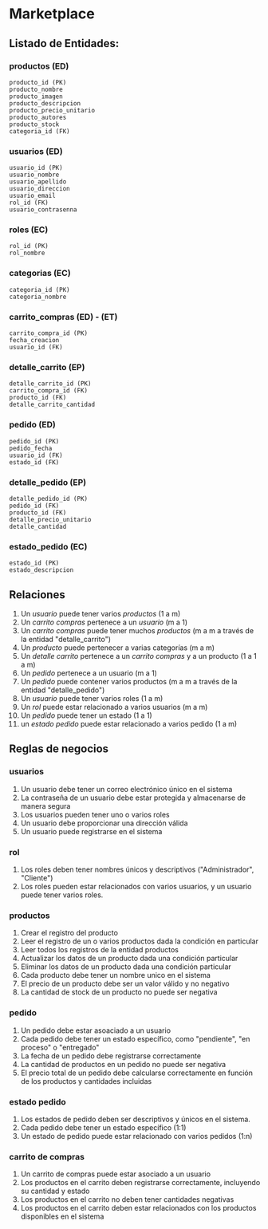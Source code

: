 # Marketplace

## Listado de Entidades:

### productos (ED)

    producto_id (PK)
    producto_nombre
    producto_imagen
    producto_descripcion
    producto_precio_unitario
    producto_autores
    producto_stock
    categoria_id (FK)


### usuarios (ED)

    usuario_id (PK)
    usuario_nombre
    usuario_apellido
    usuario_direccion
    usuario_email
    rol_id (FK)
    usuario_contrasenna

### roles (EC)

    rol_id (PK)
    rol_nombre


### categorias (EC)

    categoria_id (PK)
    categoria_nombre

### carrito_compras (ED) - (ET)

    carrito_compra_id (PK)
    fecha_creacion
    usuario_id (FK)


### detalle_carrito (EP)

    detalle_carrito_id (PK)
    carrito_compra_id (FK)
    producto_id (FK)
    detalle_carrito_cantidad

### pedido (ED)

    pedido_id (PK)
    pedido_fecha
    usuario_id (FK)
    estado_id (FK)

### detalle_pedido (EP)

    detalle_pedido_id (PK)
    pedido_id (FK)
    producto_id (FK)
    detalle_precio_unitario
    detalle_cantidad

### estado_pedido (EC)

    estado_id (PK)
    estado_descripcion

## Relaciones

1. Un _usuario_ puede tener varios _productos_ (1 a m)
2. Un _carrito compras_ pertenece a un _usuario_ (m a 1)
3. Un _carrito compras_ puede tener muchos _productos_ (m a m a través de la entidad "detalle_carrito")
4. Un _producto_ puede pertenecer a varias categorías (m a m)
5. Un _detalle carrito_ pertenece a un _carrito compras_ y a un producto (1 a 1 a m)
6. Un _pedido_ pertenece a un usuario (m a 1)
7. Un _pedido_ puede contener varios productos (m a m a través de la entidad "detalle_pedido")
8. Un _usuario_ puede tener varios roles (1 a m)
9. Un _rol_ puede estar relacionado a varios usuarios (m a m)
10. Un _pedido_ puede tener un estado (1 a 1)
11. un _estado pedido_ puede estar relacionado a varios pedido (1 a m)

## Reglas de negocios

### usuarios

1. Un usuario debe tener un correo electrónico único en el sistema
2. La contraseña de un usuario debe estar protegida y almacenarse de manera segura
3. Los usuarios pueden tener uno o varios roles
4. Un usuario debe proporcionar una dirección válida
5. Un usuario puede registrarse en el sistema

### rol

1. Los roles deben tener nombres únicos y descriptivos ("Administrador", "Cliente")
2. Los roles pueden estar relacionados con varios usuarios, y un usuario puede tener varios roles.

### productos

1. Crear el registro del producto
2. Leer el registro de un o varios productos dada la condición en particular
3. Leer todos los registros de la entidad productos
4. Actualizar los datos de un producto dada una condición particular
5. Eliminar los datos de un producto dada una condición particular
6. Cada producto debe tener un nombre unico en el sistema
7. El precio de un producto debe ser un valor válido y no negativo
8. La cantidad de stock de un producto no puede ser negativa

### pedido

1. Un pedido debe estar asoaciado a un usuario
2. Cada pedido debe tener un estado específico, como "pendiente", "en proceso" o "entregado"
3. La fecha de un pedido debe registrarse correctamente
4. La cantidad de productos en un pedido no puede ser negativa
5. El precio total de un pedido debe calcularse correctamente en función de los productos y cantidades incluidas

### estado pedido

1. Los estados de pedido deben ser descriptivos y únicos en el sistema.
2. Cada pedido debe tener un estado específico (1:1)
3. Un estado de pedido puede estar relacionado con varios pedidos (1:n)

### carrito de compras

1. Un carrito de compras puede estar asociado a un usuario
2. Los productos en el carrito deben registrarse correctamente, incluyendo su cantidad y estado
3. Los productos en el carrito no deben tener cantidades negativas
4. Los productos en el carrito deben estar relacionados con los productos disponibles en el sistema
